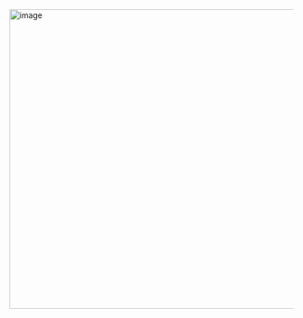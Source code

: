 <img width="700" height="532" alt="image" src="https://github.com/user-attachments/assets/194e07b8-dd27-4a51-9b9f-7e3cc463fed5" />
